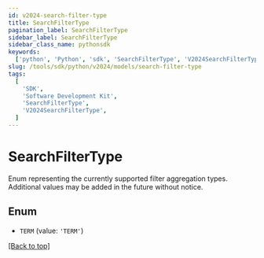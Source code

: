 ```yaml
---
id: v2024-search-filter-type
title: SearchFilterType
pagination_label: SearchFilterType
sidebar_label: SearchFilterType
sidebar_class_name: pythonsdk
keywords:
  ['python', 'Python', 'sdk', 'SearchFilterType', 'V2024SearchFilterType']
slug: /tools/sdk/python/v2024/models/search-filter-type
tags:
  [
    'SDK',
    'Software Development Kit',
    'SearchFilterType',
    'V2024SearchFilterType',
  ]
---
```


# SearchFilterType

Enum representing the currently supported filter aggregation types. Additional values may be added in the future without notice.

## Enum

- `TERM` (value: `'TERM'`)

[[Back to top]](#)
